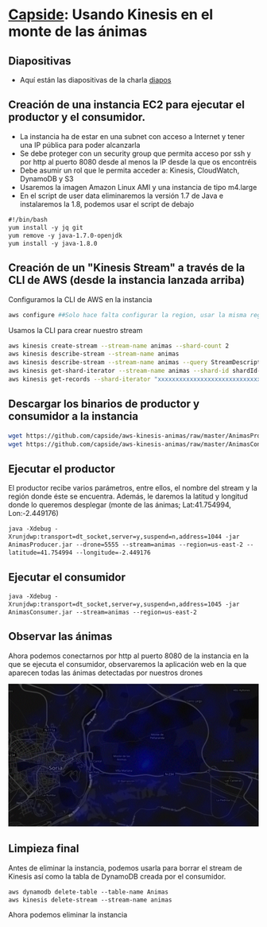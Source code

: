 [Capside](http://twitter.com/capside): Usando Kinesis en el monte de las ánimas
========================================================

## Diapositivas 
* Aquí están las diapositivas de la charla [diapos](http://blabla.com/diaposyeso)

## Creación de una instancia EC2 para ejecutar el productor y el consumidor.
* La instancia ha de estar en una subnet con acceso a Internet y tener una IP pública para poder alcanzarla
* Se debe proteger con un security group que permita acceso por ssh y por http al puerto 8080 desde al menos la IP desde la que os encontréis
* Debe asumir un rol que le permita acceder a: Kinesis, CloudWatch, DynamoDB y S3
* Usaremos la imagen Amazon Linux AMI y una instancia de tipo m4.large
* En el script de user data eliminaremos la versión 1.7 de Java e instalaremos la 1.8, podemos usar el script de debajo
 ```
 #!/bin/bash
 yum install -y jq git
 yum remove -y java-1.7.0-openjdk
 yum install -y java-1.8.0
 ``` 
 
 ## Creación de un "Kinesis Stream" a través de la CLI de AWS (desde la instancia lanzada arriba)

Configuramos la CLI de AWS en la instancia
```bash
aws configure ##Solo hace falta configurar la region, usar la misma región que aquella donde se haya desplegado la instancia
```
Usamos la CLI para crear nuestro stream
```bash
aws kinesis create-stream --stream-name animas --shard-count 2
aws kinesis describe-stream --stream-name animas
aws kinesis describe-stream --stream-name animas --query StreamDescription.StreamStatus
aws kinesis get-shard-iterator --stream-name animas --shard-id shardId-000000000000 --shard-iterator-type TRIM_HORIZON --query ShardIterator
aws kinesis get-records --shard-iterator "xxxxxxxxxxxxxxxxxxxxxxxxxxxxxxxxxxxxxxxxxxxxxxxxxxxxxxxxxxxxxxxxxxxxxxxxxx"
```

## Descargar los binarios de productor y consumidor a la instancia
```bash
wget https://github.com/capside/aws-kinesis-animas/raw/master/AnimasProducer.jar
wget https://github.com/capside/aws-kinesis-animas/raw/master/AnimasConsumer.jar
```

## Ejecutar el productor
El productor recibe varios parámetros, entre ellos, el nombre del stream y la región donde éste se encuentra.
Además, le daremos la latitud y longitud donde lo queremos desplegar (monte de las ánimas; Lat:41.754994, Lon:-2.449176)
```
java -Xdebug -Xrunjdwp:transport=dt_socket,server=y,suspend=n,address=1044 -jar AnimasProducer.jar --drone=5555 --stream=animas --region=us-east-2 --latitude=41.754994 --longitude=-2.449176
```

## Ejecutar el consumidor
```
java -Xdebug -Xrunjdwp:transport=dt_socket,server=y,suspend=n,address=1045 -jar AnimasConsumer.jar --stream=animas --region=us-east-2
```

## Observar las ánimas
Ahora podemos conectarnos por http al puerto 8080 de la instancia en la que se ejecuta el consumidor, observaremos la aplicación web en la que aparecen todas las ánimas detectadas por nuestros drones

![ÁnimasEnPena](https://github.com/capside/aws-kinesis-animas/blob/master/MonteAnimas.gif)

## Limpieza final
Antes de eliminar la instancia, podemos usarla para borrar el stream de Kinesis así como la tabla de DynamoDB creada por el consumidor.
```
aws dynamodb delete-table --table-name Animas
aws kinesis delete-stream --stream-name animas
```
Ahora podemos eliminar la instancia
